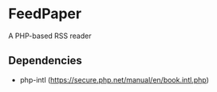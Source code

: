 # FeedPaper
A PHP-based RSS reader

## Dependencies
- php-intl (https://secure.php.net/manual/en/book.intl.php)